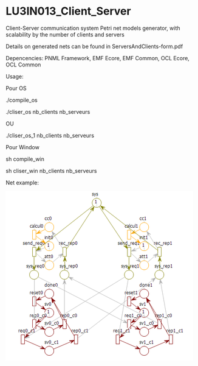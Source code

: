 # LU3IN013_Client_Server
Client-Server communication system Petri net models generator, with scalability by the number of clients and servers

Details on generated nets can be found in ServersAndClients-form.pdf

Depencencies: PNML Framework, EMF Ecore, EMF Common, OCL Ecore, OCL Common

Usage:

Pour OS

./compile_os

./cliser_os nb_clients nb_serveurs

OU

./cliser_os_1 nb_clients nb_serveurs

Pour Window

sh compile_win

sh cliser_win nb_clients nb_serveurs

Net example:

![alt text](https://github.com/tramy1258/3I013_PetriNet_ClientServer/blob/master/example_client2_server2_new.png?raw=true)

